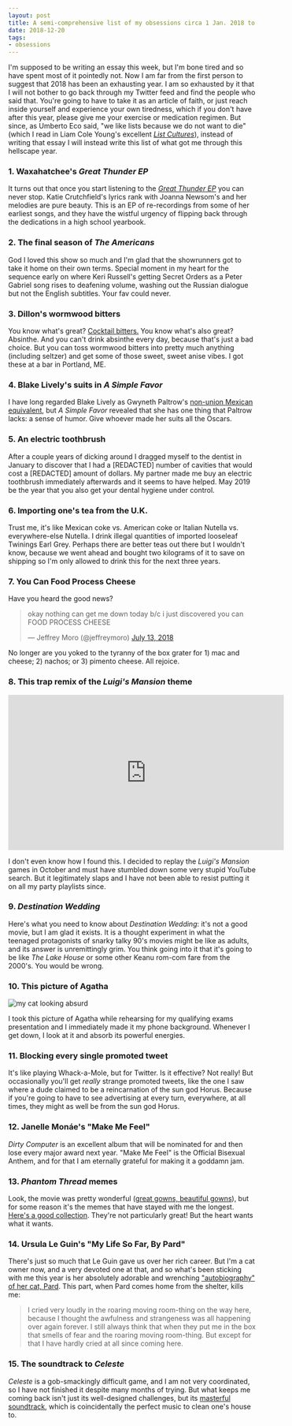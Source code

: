 ```yaml
---
layout: post
title: A semi-comprehensive list of my obsessions circa 1 Jan. 2018 to 20 Dec. 2018
date: 2018-12-20
tags:
- obsessions
---
```


I'm supposed to be writing an essay this week, but I'm bone tired and so have spent most of it pointedly not. Now I am far from the first person to suggest that 2018 has been an exhausting year. I am so exhausted by it that I will not bother to go back through my Twitter feed and find the people who said that. You're going to have to take it as an article of faith, or just reach inside yourself and experience your own tiredness, which if you don't have after this year, please give me your exercise or medication regimen. But since, as Umberto Eco said, "we like lists because we do not want to die" (which I read in Liam Cole Young's excellent [*List Cultures*](https://www.aup.nl/en/book/9789462981102/list-cultures)), instead of writing that essay I will instead write this list of what got me through this hellscape year.

### 1. Waxahatchee's *Great Thunder EP*

It turns out that once you start listening to the [*Great Thunder EP*](https://www.mergerecords.com/great-thunder) you can never stop. Katie Crutchfield's lyrics rank with Joanna Newsom's and her melodies are pure beauty. This is an EP of re-recordings from some of her earliest songs, and they have the wistful urgency of flipping back through the dedications in a high school yearbook.

### 2. The final season of *The Americans*

God I loved this show so much and I'm glad that the showrunners got to take it home on their own terms. Special moment in my heart for the sequence early on where Keri Russell's getting Secret Orders as a Peter Gabriel song rises to deafening volume, washing out the Russian dialogue but not the English subtitles. Your fav could never.

### 3. Dillon's wormwood bitters

You know what's great? [Cocktail bitters.](http://dillons.ca/wormwood-bitters) You know what's also great? Absinthe. And you can't drink absinthe every day, because that's just a bad choice. But you can toss wormwood bitters into pretty much anything (including seltzer) and get some of those sweet, sweet anise vibes. I got these at a bar in Portland, ME.

### 4. Blake Lively's suits in *A Simple Favor*

I have long regarded Blake Lively as Gwyneth Paltrow's [non-union Mexican equivalent](https://www.youtube.com/watch?v=uWxcnl8PL_o), but *A Simple Favor* revealed that she has one thing that Paltrow lacks: a sense of humor. Give whoever made her suits all the Oscars.

### 5. An electric toothbrush

After a couple years of dicking around I dragged myself to the dentist in January to discover that I had a [REDACTED] number of cavities that would cost a [REDACTED] amount of dollars. My partner made me buy an electric toothbrush immediately afterwards and it seems to have helped. May 2019  be the year that you also get your dental hygiene under control.

### 6. Importing one's tea from the U.K.

Trust me, it's like Mexican coke vs. American coke or Italian Nutella vs. everywhere-else Nutella. I drink illegal quantities of imported looseleaf Twinings Earl Grey. Perhaps there are better teas out there but I wouldn't know, because we went ahead and bought two kilograms of it to save on shipping so I'm only allowed to drink this for the next three years.

### 7. You Can Food Process Cheese

Have you heard the good news?

<blockquote class="twitter-tweet" data-lang="en"><p lang="en" dir="ltr">okay nothing can get me down today b/c i just discovered you can FOOD PROCESS CHEESE</p>&mdash; Jeffrey Moro (@jeffreymoro) <a href="https://twitter.com/jeffreymoro/status/1017864170472132608?ref_src=twsrc%5Etfw">July 13, 2018</a></blockquote>
<script async src="https://platform.twitter.com/widgets.js" charset="utf-8"></script>

No longer are you yoked to the tyranny of the box grater for 1) mac and cheese; 2) nachos; or 3) pimento cheese. All rejoice.

### 8. This trap remix of the *Luigi's Mansion* theme

<iframe width="560" height="315" src="https://www.youtube.com/embed/79_fFcYWqhw" frameborder="0" allow="accelerometer; autoplay; encrypted-media; gyroscope; picture-in-picture" allowfullscreen></iframe>

I don't even know how I found this. I decided to replay the *Luigi's Mansion* games in October and must have stumbled down some very stupid YouTube search. But it legitimately slaps and I have not been able to resist putting it on all my party playlists since.

### 9. *Destination Wedding*

Here's what you need to know about *Destination Wedding*: it's not a good movie, but I am glad it exists. It is a thought experiment in what the teenaged protagonists of snarky talky 90's movies might be like as adults, and its answer is unremittingly grim. You think going into it that it's going to be like *The Lake House* or some other Keanu rom-com fare from the 2000's. You would be wrong.

### 10. This picture of Agatha

![my cat looking absurd](/assets/img/agatha-silly.jpg)

I took this picture of Agatha while rehearsing for my qualifying exams presentation and I immediately made it my phone background. Whenever I get down, I look at it and absorb its powerful energies.

### 11. Blocking every single promoted tweet

It's like playing Whack-a-Mole, but for Twitter. Is it effective? Not really! But occasionally you'll get *really* strange promoted tweets, like the one I saw where a dude claimed to be a reincarnation of the sun god Horus. Because if you're going to have to see advertising at every turn, everywhere, at all times, they might as well be from the sun god Horus.

### 12. Janelle Monáe's "Make Me Feel"

*Dirty Computer* is an excellent album that will be nominated for and then lose every major award next year. "Make Me Feel" is the Official Bisexual Anthem, and for that I am eternally grateful for making it a goddamn jam.

### 13. *Phantom Thread* memes

Look, the movie was pretty wonderful ([great gowns, beautiful gowns](https://www.vulture.com/2018/08/remember-that-time-aretha-franklin-shaded-taylor-swift.html)), but for some reason it's the memes that have stayed with me the longest. [Here's a good collection](https://mashable.com/2018/02/18/phantom-thread-memes/#oYvSC4s_CaqS). They're not particularly great! But the heart wants what it wants.  

### 14. Ursula Le Guin's "My Life So Far, By Pard"

There's just so much that Le Guin gave us over her rich career. But I'm a cat owner now, and a very devoted one at that, and so what's been sticking with me this year is her absolutely adorable and wrenching ["autobiography" of her cat, Pard](https://bookviewcafe.com/blog/2016/05/02/my-life-so-far-by-pard-i/). This part, when Pard comes home from the shelter, kills me:

> I cried very loudly in the roaring moving room-thing on the way here, because I thought the awfulness and strangeness was all happening over again forever. I still always think that when they put me in the box that smells of fear and the roaring moving room-thing. But except for that I have hardly cried at all since coming here.

### 15. The soundtrack to *Celeste*

*Celeste* is a gob-smackingly difficult game, and I am not very coordinated, so I have not finished it despite many months of trying. But what keeps me coming back isn't just its well-designed challenges, but its [masterful soundtrack](https://radicaldreamland.bandcamp.com/album/celeste-original-soundtrack), which is coincidentally the perfect music to clean one's house to.
